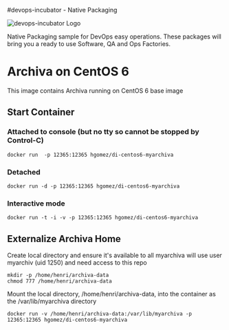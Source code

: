#devops-incubator - Native Packaging

![devops-incubator Logo](https://raw.github.com/hgomez/devops-incubator/master/images/devops-incubator-33pct.png)

Native Packaging sample for DevOps easy operations.
These packages will bring you a ready to use Software, QA and Ops Factories.

# Archiva on CentOS 6

This image contains Archiva running on CentOS 6 base image 

## Start Container 

### Attached to console (but no tty so cannot be stopped by Control-C)
    docker run  -p 12365:12365 hgomez/di-centos6-myarchiva

### Detached
    docker run -d -p 12365:12365 hgomez/di-centos6-myarchiva

### Interactive mode
    docker run -t -i -v -p 12365:12365 hgomez/di-centos6-myarchiva

## Externalize Archiva Home

Create local directory and ensure it's available to all
myarchiva will use user myarchiv (uid 1250) and need access to this repo

    mkdir -p /home/henri/archiva-data
    chmod 777 /home/henri/archiva-data

Mount the local directory, /home/henri/archiva-data, into the container as the /var/lib/myarchiva directory

    docker run -v /home/henri/archiva-data:/var/lib/myarchiva -p 12365:12365 hgomez/di-centos6-myarchiva
 
